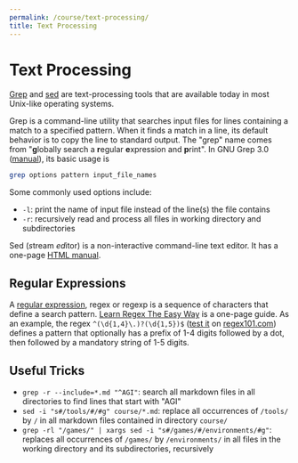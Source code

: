 ```yaml
---
permalink: /course/text-processing/
title: Text Processing
---
```

# Text Processing

[Grep](https://www.gnu.org/software/grep/) and [sed](https://www.gnu.org/software/sed/) are text-processing tools that are available today in most Unix-like operating systems.

Grep is a command-line utility that searches input files for lines containing a match to a specified pattern. When it finds a match in a line, its default behavior is to copy the line to standard output. The "grep" name comes from "**g**lobally search a **r**egular **e**xpression and **p**rint". In GNU Grep 3.0 ([manual](https://www.gnu.org/software/grep/manual/grep.html)), its basic usage is

```bash
grep options pattern input_file_names
```

Some commonly used options include:

* `-l`: print the name of input file instead of the line(s) the file contains
* `-r`: recursively read and process all files in working directory and subdirectories

Sed (*s*tream *ed*itor) is a non-interactive command-line text editor. It has a one-page [HTML manual](https://www.gnu.org/software/sed/manual/sed.html).

## Regular Expressions

A [regular expression](https://en.wikipedia.org/wiki/Regular_expression), regex or regexp is a sequence of characters that define a search pattern. [Learn Regex The Easy Way](https://github.com/zeeshanu/learn-regex) is a one-page guide. As an example, the regex `^(\d{1,4}\.)?(\d{1,5})$` ([test it](https://regex101.com/r/BIzVtN/1) on [regex101.com](https://regex101.com)) defines a pattern that optionally has a prefix of 1-4 digits followed by a dot, then followed by a mandatory string of 1-5 digits.

## Useful Tricks

* `grep -r --include=*.md "^AGI"`: search all markdown files in all directories to find lines that start with "AGI"
* `sed -i "s#/tools/#/#g" course/*.md`: replace all occurrences of `/tools/` by `/` in all markdown files contained in directory `course/`
* `grep -rl "/games/" | xargs sed -i "s#/games/#/environments/#g"`: replaces all occurrences of `/games/` by `/environments/` in all files in the working directory and its subdirectories, recursively

